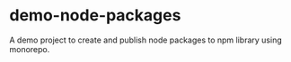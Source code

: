 # demo-node-packages
A demo project to create and publish node packages to npm library using monorepo.
